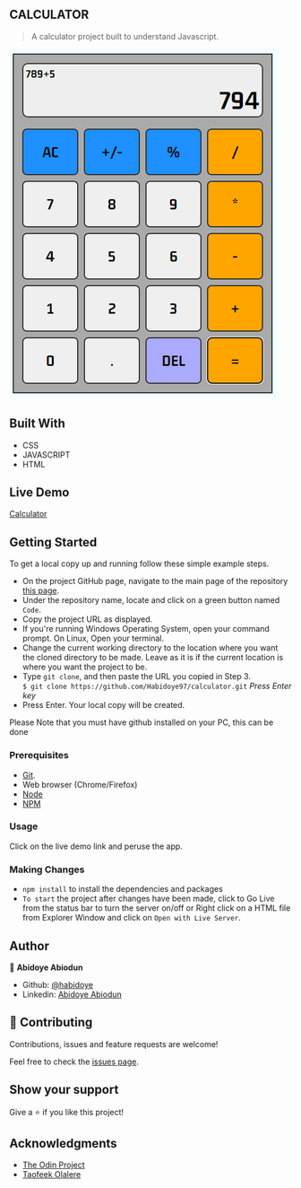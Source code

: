 ## CALCULATOR
> A calculator project built to understand  Javascript.

<img src="assets\screenshot3.png">

## Built With

- CSS
- JAVASCRIPT
- HTML

## Live Demo
<a href="https://rawcdn.githack.com/Habidoye97/calculator/857d23beefe1844793574fdeddea71aba78201d2/index.html" target="_blank">Calculator</a>

## Getting Started

To get a local copy up and running follow these simple example steps.

- On the project GitHub page, navigate to the main page of the repository [this page](https://github.com/Habidoye97/calculator.git).
- Under the repository name, locate and click on a green button named `Code`.
- Copy the project URL as displayed.
- If you're running Windows Operating System, open your command prompt. On Linux, Open your terminal.
- Change the current working directory to the location where you want the cloned directory to be made. Leave as it is if the current location is where you want the project to be.
- Type `git clone`, and then paste the URL you copied in Step 3.<br>
  `$ git clone https://github.com/Habidoye97/calculator.git` <em>Press Enter key</em><br>
- Press Enter. Your local copy will be created.

Please Note that you must have github installed on your PC, this can be done

### Prerequisites

- [Git](https://gist.github.com/derhuerst/1b15ff4652a867391f03).
- Web browser (Chrome/Firefox)
- [Node](https://nodejs.org/en/)
- [NPM](https://www.npmjs.com/get-npm)

### Usage

Click on the live demo link and peruse the app.

### Making Changes

- `npm install` to install the dependencies and packages
- `To start` the project after changes have been made, click to Go Live from the status bar to turn the server on/off or Right click on a HTML file from Explorer Window and click on `Open with Live Server`. 

## Author

👤 **Abidoye Abiodun**

- Github: [@habidoye](https://github.com/Habidoye97)
- Linkedin: [Abidoye Abiodun](https://www.linkedin.com/in/abidoye-abiodun-peter-59b30a143/)


## 🤝 Contributing

Contributions, issues and feature requests are welcome!

Feel free to check the [issues page](https://github.com/Habidoye97/calculator/issues).

## Show your support

Give a ⭐️ if you like this project!

## Acknowledgments

- [The Odin Project](https://www.theodinproject.com)
- [Taofeek Olalere](https://github.com/teekaytech)
